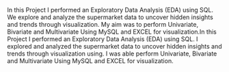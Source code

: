 In this Project I performed an Exploratory Data Analysis (EDA) using SQL. We explore and analyze the supermarket data to uncover hidden insights and trends through visualization. My aim was to perform Univariate, Bivariate and Multivariate Using MySQL and EXCEL for visualization.In this Project I performed an Exploratory Data Analysis (EDA) using SQL. I explored and analyzed the supermarket data to uncover hidden insights and trends through visualization using. I was able perform Univariate, Bivariate and Multivariate Using MySQL and EXCEL for visualization.
